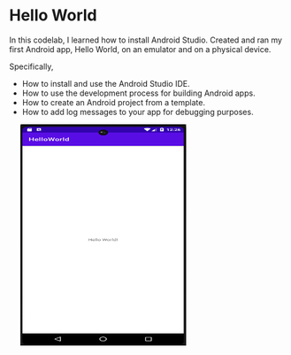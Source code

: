 # Hello World

In this codelab, I learned how to install Android Studio. Created and ran my first Android app, Hello World, on an emulator and on a physical device.<br />

Specifically,
- How to install and use the Android Studio IDE.
- How to use the development process for building Android apps.
- How to create an Android project from a template.
- How to add log messages to your app for debugging purposes.<br />

<p float="left">
  <img src="hello_world_portrait.png" width="300" height="400" hspace="20">
</p>
